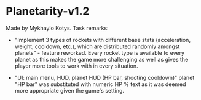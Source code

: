 
# Planetarity-v1.2
Made by Mykhaylo Kotys.
Task remarks:
- "Implement 3 types of rockets with different base stats (acceleration, weight, cooldown, etc.),
which are distributed randomly amongst planets" - feature reworked. Every rocket type is available
to every planet as this makes the game more challenging as well as gives the player more tools to
work with in every situation.

- "UI: main menu, HUD, planet HUD (HP bar, shooting cooldown)" planet "HP bar" was substituted
with numeric HP % text as it was deemed more appropriate given the game's setting.
